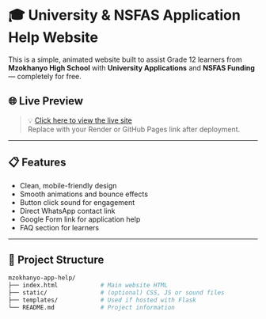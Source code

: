 # 🎓 University & NSFAS Application Help Website

This is a simple, animated website built to assist Grade 12 learners from **Mzokhanyo High School** with **University Applications** and **NSFAS Funding** — completely for free.

## 🌐 Live Preview

> 💡 [Click here to view the live site](https://yourdeploymentlink.com)  
> Replace with your Render or GitHub Pages link after deployment.

---

## 📋 Features

- Clean, mobile-friendly design
- Smooth animations and bounce effects
- Button click sound for engagement
- Direct WhatsApp contact link
- Google Form link for application help
- FAQ section for learners

---

## 📁 Project Structure

```bash
mzokhanyo-app-help/
├── index.html            # Main website HTML
├── static/               # (optional) CSS, JS or sound files
├── templates/            # Used if hosted with Flask
└── README.md             # Project information
